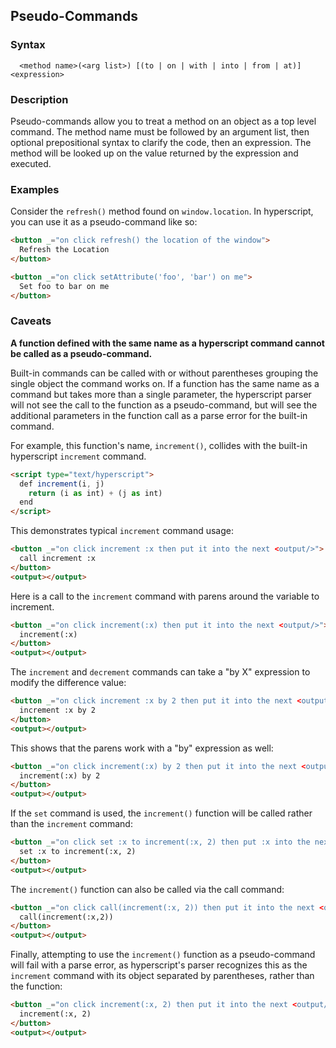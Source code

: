 
## Pseudo-Commands

### Syntax

```ebnf
  <method name>(<arg list>) [(to | on | with | into | from | at)] <expression>
```

### Description

Pseudo-commands allow you to treat a method on an object as a top level command. The method name must be followed by
an argument list, then optional prepositional syntax to clarify the code, then an expression. The method will be
looked up on the value returned by the expression and executed.

### Examples

Consider the `refresh()` method found on `window.location`. In hyperscript, you can use it as a pseudo-command like so:

```html
<button _="on click refresh() the location of the window">
  Refresh the Location
</button>

<button _="on click setAttribute('foo', 'bar') on me">
  Set foo to bar on me
</button>
```

### Caveats

**A function defined with the same name as a hyperscript command cannot be called as a pseudo-command.** 

Built-in commands can be called with or without parentheses grouping the single object the command works on. If a function has the same name as a command but takes more than a single parameter, the hyperscript parser will not see the call to the function as a pseudo-command, but will see the additional parameters in the function call as a parse error for the built-in command.

For example, this function's name, `increment()`, collides with the built-in hyperscript `increment` command.

```html
<script type="text/hyperscript">
  def increment(i, j)
    return (i as int) + (j as int)
  end
</script>
```

This demonstrates typical `increment` command usage:

```html
<button _="on click increment :x then put it into the next <output/>">
  call increment :x
</button>
<output></output>
```

Here is a call to the `increment` command with parens around the variable to increment.

```html
<button _="on click increment(:x) then put it into the next <output/>">
  increment(:x)
</button>
<output></output>
```

The `increment` and `decrement` commands can take a "by X" expression to modify the difference value:

```html
<button _="on click increment :x by 2 then put it into the next <output/>">
  increment :x by 2
</button>
<output></output>    
```

This shows that the parens work with a "by" expression as well:

```html
<button _="on click increment(:x) by 2 then put it into the next <output/>">
  increment(:x) by 2
</button>
<output></output>
```

If the `set` command is used, the `increment()` function will be called rather than the `increment` command:

```html
<button _="on click set :x to increment(:x, 2) then put :x into the next <output/>">
  set :x to increment(:x, 2)
</button>
<output></output>
```

The `increment()` function can also be called via the call command:

```html
<button _="on click call(increment(:x, 2)) then put it into the next <output/>">
  call(increment(:x,2))
</button>
<output></output>
```

Finally, attempting to use the `increment()` function as a pseudo-command will fail with a parse error, as hyperscript's parser recognizes this as the `increment` command with its object separated by parentheses, rather than the function:

```html
<button _="on click increment(:x, 2) then put it into the next <output/>">
  increment(:x, 2)
</button>
<output></output>
```
